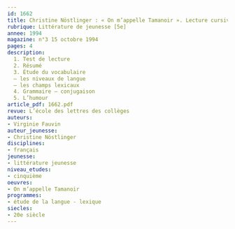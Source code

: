 ```yaml
---
id: 1662
title: Christine Nöstlinger : « On m’appelle Tamanoir ». Lecture cursive 
rubrique: Littérature de jeunesse [5e]
annee: 1994
magazine: n°3 15 octobre 1994
pages: 4
description: 
  1. Test de lecture
  2. Résumé
  3. Étude du vocabulaire
  – les niveaux de langue
  – les champs lexicaux
  4. Grammaire – conjugaison
  5. L’humour
article_pdf: 1662.pdf
revue: L’école des lettres des collèges
auteurs:
- Virginie Fauvin
auteur_jeunesse:
- Christine Nöstlinger
disciplines:
- français
jeunesse:
- littérature jeunesse
niveau_etudes:
- cinquième
oeuvres:
- On m’appelle Tamanoir
programmes:
- étude de la langue - lexique
siecles:
- 20e siècle
---
```

